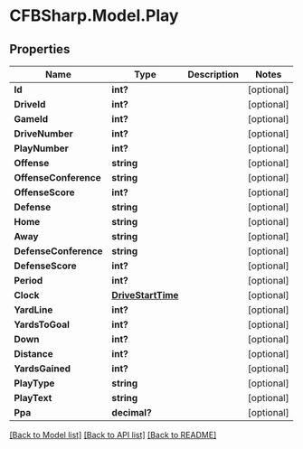 # CFBSharp.Model.Play
## Properties

Name | Type | Description | Notes
------------ | ------------- | ------------- | -------------
**Id** | **int?** |  | [optional] 
**DriveId** | **int?** |  | [optional] 
**GameId** | **int?** |  | [optional] 
**DriveNumber** | **int?** |  | [optional] 
**PlayNumber** | **int?** |  | [optional] 
**Offense** | **string** |  | [optional] 
**OffenseConference** | **string** |  | [optional] 
**OffenseScore** | **int?** |  | [optional] 
**Defense** | **string** |  | [optional] 
**Home** | **string** |  | [optional] 
**Away** | **string** |  | [optional] 
**DefenseConference** | **string** |  | [optional] 
**DefenseScore** | **int?** |  | [optional] 
**Period** | **int?** |  | [optional] 
**Clock** | [**DriveStartTime**](DriveStartTime.md) |  | [optional] 
**YardLine** | **int?** |  | [optional] 
**YardsToGoal** | **int?** |  | [optional] 
**Down** | **int?** |  | [optional] 
**Distance** | **int?** |  | [optional] 
**YardsGained** | **int?** |  | [optional] 
**PlayType** | **string** |  | [optional] 
**PlayText** | **string** |  | [optional] 
**Ppa** | **decimal?** |  | [optional] 

[[Back to Model list]](../README.md#documentation-for-models) [[Back to API list]](../README.md#documentation-for-api-endpoints) [[Back to README]](../README.md)

